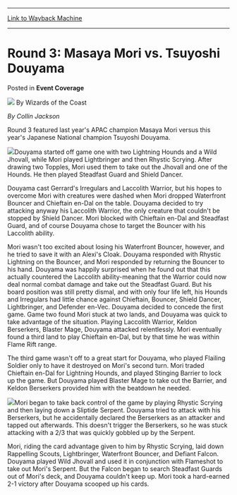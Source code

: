 
---
[Link to Wayback Machine](https://web.archive.org/web/20220520063759/https://magic.wizards.com/en/articles/archive/event-coverage/round-3-masaya-mori-vs-tsuyoshi-douyama-2000-01-01)

[_metadata_:author]:- "Wizards of the Coast"
[_metadata_:description]:- "By Collin Jackson Round 3 featured last year's APAC champion Masaya Mori versus this year's Japanese National champion Tsuyoshi Douyama. Douyama started off game one with two Lightning Hounds and a Wild Jhovall, while Mori played Lightbringer and then Rhystic Scrying. After drawing two Topples, Mori used them to take out the Jhovall and one of the Hounds. He then played"
[_metadata_:generator]:- "Drupal 7 (http://drupal.org)"
[_metadata_:node]:- "947941"
[_metadata_:publish_date]:- "2000-01-01"
[_metadata_:source]:- "div-main-content"
[_metadata_:title]:- "Round 3: Masaya Mori vs. Tsuyoshi Douyama"
[_metadata_:wayback_capture_timestamp]:- "2022-05-20 06:37:59"
[_metadata_:wayback_raw_url]:- "https://web.archive.org/web/20220520063759id_/https://magic.wizards.com/en/articles/archive/event-coverage/round-3-masaya-mori-vs-tsuyoshi-douyama-2000-01-01"
[_metadata_:wayback_url]:- "https://magic.wizards.com/en/articles/archive/event-coverage/round-3-masaya-mori-vs-tsuyoshi-douyama-2000-01-01"
---


Round 3: Masaya Mori vs. Tsuyoshi Douyama
=========================================



 Posted in **Event Coverage**







![](https://media.magic.wizards.com/styles/auth_small/public/images/person/wizards_author.jpg)
By Wizards of the Coast












*By Collin Jackson*


Round 3 featured last year's APAC champion Masaya Mori versus this year's Japanese National champion Tsuyoshi Douyama.


![](https://media.magic.wizards.com/image_legacy_migration/sideboard/APAC00/Images/FM3douyama.JPG)Douyama started off game one with two Lightning Hounds and a Wild Jhovall, while Mori played Lightbringer and then Rhystic Scrying. After drawing two Topples, Mori used them to take out the Jhovall and one of the Hounds. He then played Steadfast Guard and Shield Dancer.


Douyama cast Gerrard's Irregulars and Laccolith Warrior, but his hopes to overcome Mori with creatures were dashed when Mori dropped Waterfront Bouncer and Chieftain en-Dal on the table. Douyama decided to try attacking anyway his Laccolith Warrior, the only creature that couldn't be stopped by Shield Dancer. Mori blocked with Chieftain en-Dal and Steadfast Guard, and of course Douyama chose to target the Bouncer with his Laccolith ability.


Mori wasn't too excited about losing his Waterfront Bouncer, however, and he tried to save it with an Alexi's Cloak. Douyama responded with Rhystic Lightning on the Bouncer, and Mori responded by returning the Bouncer to his hand. Douyama was happily surprised when he found out that this actually countered the Laccolith ability-meaning that the Warrior could now deal normal combat damage and take out the Steadfast Guard. But his board position was still pretty dismal, and with only four life left, his Hounds and Irregulars had little chance against Chieftain, Bouncer, Shield Dancer, Lightbringer, and Defender en-Vec. Douyama decided to concede the first game. Game two found Mori stuck at two lands, and Douyama was quick to take advantage of the situation. Playing Laccolith Warrior, Keldon Berserkers, Blaster Mage, Douyama attacked relentlessly. Mori eventually found a third land to play Chieftain en-Dal, but by that time he was within Flame Rift range.


The third game wasn't off to a great start for Douyama, who played Flailing Soldier only to have it destroyed on Mori's second turn. Mori traded Chieftain en-Dal for Lightning Hounds, and played Stinging Barrier to lock up the game. But Douyama played Blaster Mage to take out the Barrier, and Keldon Berserkers provided him with the beatdown he needed.


![](https://media.magic.wizards.com/image_legacy_migration/sideboard/APAC00/Images/FM3mori.JPG)Mori began to take back control of the game by playing Rhystic Scrying and then laying down a Sliptide Serpent. Douyama tried to attack with his Berserkers, but he accidentally declared the Berserkers as an attacker and tapped out afterwards. This doesn't trigger the Berserkers, so he was stuck attacking with a 2/3 that was quickly gobbled up by the Serpent.


Mori, riding the card advantage given to him by Rhystic Scrying, laid down Rappelling Scouts, Lightbringer, Waterfront Bouncer, and Defiant Falcon. Douyama played Wild Jhovall and used it in conjunction with Flameshot to take out Mori's Serpent. But the Falcon began to search Steadfast Guards out of Mori's deck, and Douyama couldn't keep up. Mori took a hard-earned 2-1 victory after Douyama scooped up his cards.








